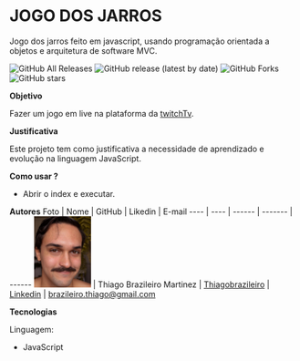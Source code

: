 # JOGO DOS JARROS
Jogo dos jarros feito em javascript, usando programação orientada a objetos e arquitetura de software MVC.


![GitHub All Releases](https://img.shields.io/github/downloads/thiagobrazileiro/JogoDosJarros_POO_MVC_JS/total)
![GitHub release (latest by date)](https://img.shields.io/github/v/release/thiagobrazileiro/JogoDosJarros_POO_MVC_JS)
![GitHub Forks](https://img.shields.io/github/forks/thiagobrazileiro/JogoDosJarros_POO_MVC_JS)
![GitHub stars](https://img.shields.io/github/stars/thiagobrazileiro/JogoDosJarros_POO_MVC_JS)


**Objetivo**

Fazer um jogo em live na plataforma da [twitchTv](https://www.twitch.tv/lampibrazil).

**Justificativa**

Este projeto tem como justificativa a necessidade de aprendizado e evolução na linguagem JavaScript.

**Como usar ?**

- Abrir o index e executar.

**Autores**
Foto | Nome | GitHub | Likedin | E-mail
---- | ---- | ------ | ------- | ------
<img src="Doc/ThiagoBrazileiro.jpg" width="100px"> | Thiago Brazileiro Martinez | [Thiagobrazileiro](https://github.com/thiagobrazileiro) | [Linkedin](https://www.linkedin.com/in/thiagobrazileiromartinez/) | brazileiro.thiago@gmail.com

**Tecnologias**

Linguagem:

- JavaScript



